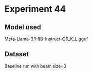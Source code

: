 # Experiment 44

## Model used

Meta-Llama-3.1-8B-Instruct-Q6_K_L.gguf

## Dataset

Baseline run with beam size=3
